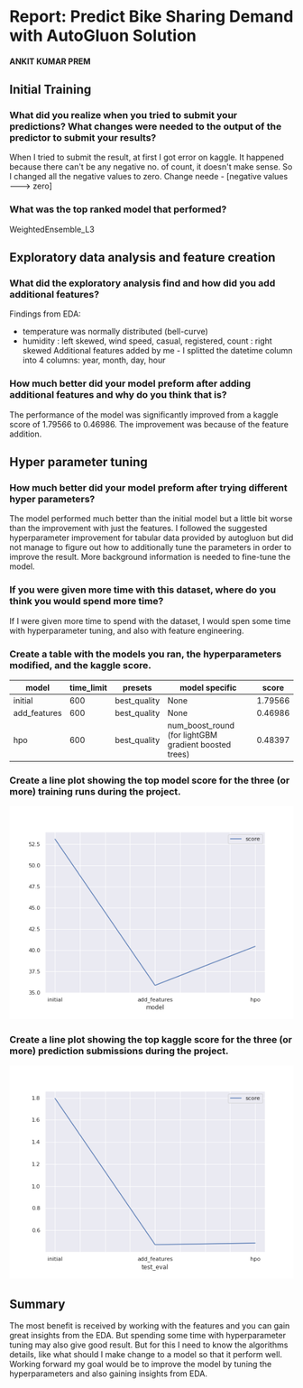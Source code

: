 # Report: Predict Bike Sharing Demand with AutoGluon Solution
#### ANKIT KUMAR PREM

## Initial Training
### What did you realize when you tried to submit your predictions? What changes were needed to the output of the predictor to submit your results?
When I tried to submit the result, at first I got error on kaggle. It happened because there can't be any negative no. of count, it doesn't make sense. So I changed all the negative values to zero.
Change neede - [negative values ---> zero]

### What was the top ranked model that performed?
WeightedEnsemble_L3

## Exploratory data analysis and feature creation
### What did the exploratory analysis find and how did you add additional features?
Findings from EDA:
- temperature was normally distributed (bell-curve)
- humidity : left skewed, wind speed, casual, registered, count : right skewed
Additional features added by me - I splitted the datetime column into 4 columns: year, month, day, hour

### How much better did your model preform after adding additional features and why do you think that is?
The performance of the model was significantly improved from a kaggle score of 1.79566 to 0.46986. The improvement was because of the feature addition.

## Hyper parameter tuning
### How much better did your model preform after trying different hyper parameters?
The model performed much better than the initial model but a little bit worse than the improvement with just the features. I followed the suggested hyperparameter improvement for tabular data provided by autogluon but did not manage to figure out how to additionally tune the parameters in order to improve the result. More background information is needed to fine-tune the model.

### If you were given more time with this dataset, where do you think you would spend more time?
If I were given more time to spend with the dataset, I would spen some time with hyperparameter tuning, and also with feature engineering.

### Create a table with the models you ran, the hyperparameters modified, and the kaggle score.
|model|time_limit|presets|model specific|score|
|--|--|--|--|--|
|initial|600|best_quality|None|1.79566|
|add_features|600|best_quality|None|0.46986|
|hpo|600|best_quality|num_boost_round (for lightGBM gradient boosted trees)|0.48397|

### Create a line plot showing the top model score for the three (or more) training runs during the project.

![model_train_score.png](model_train_score.png)

### Create a line plot showing the top kaggle score for the three (or more) prediction submissions during the project.


![model_test_score.png](model_test_score.png)

## Summary
The most benefit is received by working with the features and you can gain great insights from the EDA. But spending some time with hyperparameter tuning may also give good result. But for this I need to know the algorithms details, like what should I make change to a model so that it perform well.
Working forward my goal would be to improve the model by tuning the hyperparameters and also gaining insights from EDA.
